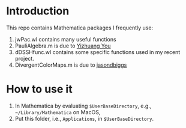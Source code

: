 # Introduction

This repo contains Mathematica packages I frequently use:

1. jwPac.wl contains many useful functions
2. PauliAlgebra.m is due to [Yizhuang You](https://github.com/EverettYou/Mathematica-for-physics)
3. dDSSHfunc.wl contains some specific functions used in my recent project.
4. DivergentColorMaps.m is due to [jasondbiggs](https://github.com/jasondbiggs/DivergentColorMaps)

# How to use it

1. In Mathematica by evaluating `$UserBaseDirectory`, e.g., `~/Library/Mathematica` on MacOS,
2. Put this folder, i.e., `Applications`, in `$UserBaseDirectory`.